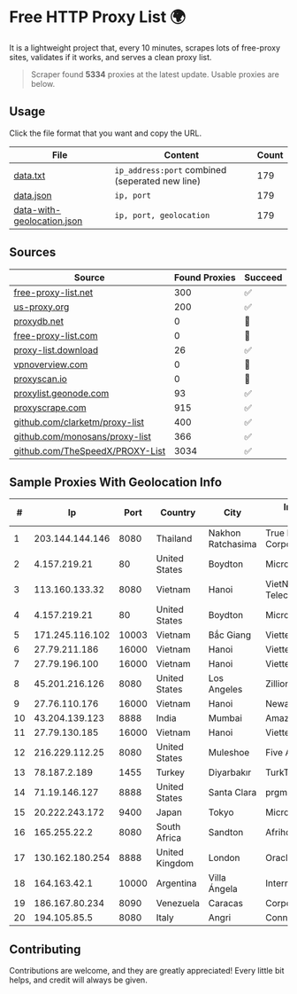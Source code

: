 
# Free HTTP Proxy List 🌍

It is a lightweight project that, every 10 minutes, scrapes lots of free-proxy sites, validates if it works, and serves a clean proxy list.


> Scraper found **5334** proxies at the latest update. Usable proxies are below.

## Usage

Click the file format that you want and copy the URL.


|File|Content|Count|
|----|-------|-----|
|[data.txt](https://raw.githubusercontent.com/themiralay/Proxy-List-World/master/data.txt)|`ip_address:port` combined (seperated new line)|179|
|[data.json](https://raw.githubusercontent.com/themiralay/Proxy-List-World/master/data.json)|`ip, port`|179|
|[data-with-geolocation.json](https://raw.githubusercontent.com/themiralay/Proxy-List-World/master/data-with-geolocation.json)|`ip, port, geolocation`|179|

## Sources

|Source|Found Proxies|Succeed|
|------|-------------|-------|
|[free-proxy-list.net](https://free-proxy-list.net)|300|✅|
|[us-proxy.org](https://www.us-proxy.org)|200|✅|
|[proxydb.net](http://proxydb.net)|0|🚫|
|[free-proxy-list.com](https://free-proxy-list.com/?page=&port=&type%5B%5D=http&type%5B%5D=https&up_time=0&search=Search)|0|🚫|
|[proxy-list.download](https://www.proxy-list.download/HTTP)|26|✅|
|[vpnoverview.com](https://vpnoverview.com/privacy/anonymous-browsing/free-proxy-servers)|0|🚫|
|[proxyscan.io](https://www.proxyscan.io)|0|🚫|
|[proxylist.geonode.com](https://proxylist.geonode.com/api/proxy-list?limit=300&page=1&sort_by=lastChecked&sort_type=desc&protocols=http,https)|93|✅|
|[proxyscrape.com](https://api.proxyscrape.com/v2/?request=displayproxies&protocol=http&timeout=10000&country=all&ssl=all&anonymity=all)|915|✅|
|[github.com/clarketm/proxy-list](https://raw.githubusercontent.com/clarketm/proxy-list/master/proxy-list-raw.txt)|400|✅|
|[github.com/monosans/proxy-list](https://raw.githubusercontent.com/monosans/proxy-list/main/proxies/http.txt)|366|✅|
|[github.com/TheSpeedX/PROXY-List](https://raw.githubusercontent.com/TheSpeedX/PROXY-List/master/http.txt)|3034|✅|


## Sample Proxies With Geolocation Info

|#|Ip|Port|Country|City|Internet Service Provider|
|-|--|----|-------|----|-------------------------|
|1|203.144.144.146|8080|Thailand|Nakhon Ratchasima|True Internet Corporation CO. Ltd.|
|2|4.157.219.21|80|United States|Boydton|Microsoft Corporation|
|3|113.160.133.32|8080|Vietnam|Hanoi|VietNam Post and Telecom Corporation|
|4|4.157.219.21|80|United States|Boydton|Microsoft Corporation|
|5|171.245.116.102|10003|Vietnam|Bắc Giang|Viettel Corporation|
|6|27.79.211.186|16000|Vietnam|Hanoi|Viettel Corporation|
|7|27.79.196.100|16000|Vietnam|Hanoi|Viettel Corporation|
|8|45.201.216.126|8080|United States|Los Angeles|Zillion Network Inc.|
|9|27.76.110.176|16000|Vietnam|Hanoi|Newass2011xDSLHCMC|
|10|43.204.139.123|8888|India|Mumbai|Amazon.com, Inc.|
|11|27.79.130.185|16000|Vietnam|Hanoi|Viettel Corporation|
|12|216.229.112.25|8080|United States|Muleshoe|Five Area Systems, LLC|
|13|78.187.2.189|1455|Turkey|Diyarbakır|TurkTelecom|
|14|71.19.146.127|8888|United States|Santa Clara|prgmr.com, Inc.|
|15|20.222.243.172|9400|Japan|Tokyo|Microsoft Corporation|
|16|165.255.22.2|8080|South Africa|Sandton|Afrihost (Pty) Ltd|
|17|130.162.180.254|8888|United Kingdom|London|Oracle Corporation|
|18|164.163.42.1|10000|Argentina|Villa Ángela|Interret Villa Angela SRL|
|19|186.167.80.234|8090|Venezuela|Caracas|Corporacion Digitel C.A|
|20|194.105.85.5|8080|Italy|Angri|Connectivia S.r.l|



## Contributing

Contributions are welcome, and they are greatly appreciated! Every
little bit helps, and credit will always be given.

